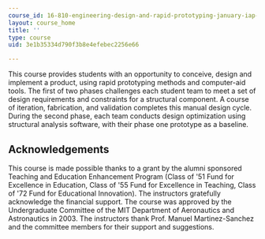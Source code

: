 ```yaml
---
course_id: 16-810-engineering-design-and-rapid-prototyping-january-iap-2007
layout: course_home
title: ''
type: course
uid: 3e1b35334d790f3b8e4efebec2256e66

---
```

This course provides students with an opportunity to conceive, design and implement a product, using rapid prototyping methods and computer-aid tools. The first of two phases challenges each student team to meet a set of design requirements and constraints for a structural component. A course of iteration, fabrication, and validation completes this manual design cycle. During the second phase, each team conducts design optimization using structural analysis software, with their phase one prototype as a baseline.

Acknowledgements
----------------

This course is made possible thanks to a grant by the alumni sponsored Teaching and Education Enhancement Program (Class of '51 Fund for Excellence in Education, Class of '55 Fund for Excellence in Teaching, Class of '72 Fund for Educational Innovation). The instructors gratefully acknowledge the financial support. The course was approved by the Undergraduate Committee of the MIT Department of Aeronautics and Astronautics in 2003. The instructors thank Prof. Manuel Martinez-Sanchez and the committee members for their support and suggestions.
